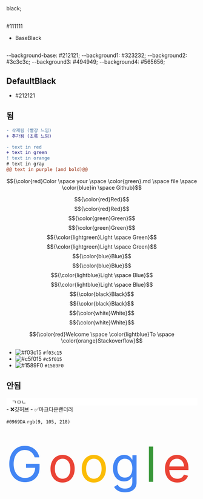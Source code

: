 
##
black;

##
#111111
- BaseBlack


##
--background-base: #212121;
--background1: #323232;
--background2: #3c3c3c;
--background3: #494949;
--background4: #565656;


## DefaultBlack
- #212121


## 됨
```diff
- 삭제됨 (빨강 느낌)
+ 추가됨 (초록 느낌)
```
```diff
- text in red
+ text in green
! text in orange
# text in gray
@@ text in purple (and bold)@@
```

$${\color{red}Color \space your \space \color{green}.md \space file \space \color{blue}in \space Github}$$


$${\color{red}Red}$$	$${\color{red}Red}$$
$${\color{green}Green}$$	$${\color{green}Green}$$
$${\color{lightgreen}Light \space Green}$$	$${\color{lightgreen}Light \space Green}$$
$${\color{blue}Blue}$$	$${\color{blue}Blue}$$
$${\color{lightblue}Light \space Blue}$$	$${\color{lightblue}Light \space Blue}$$
$${\color{black}Black}$$	$${\color{black}Black}$$
$${\color{white}White}$$	$${\color{white}White}$$

$${\color{red}Welcome \space \color{lightblue}To \space \color{orange}Stackoverflow}$$



- ![#f03c15](https://placehold.co/15x15/f03c15/f03c15.png) `#f03c15`
- ![#c5f015](https://placehold.co/15x15/c5f015/c5f015.png) `#c5f015`
- ![#1589F0](https://placehold.co/15x15/1589F0/1589F0.png) `#1589F0`



## 안됨
<div style="background-color:white;">
 <font color="#212121">　ㄱㅁㄴ</font>
</div>
- ❌깃허브
- ✅마크다운랜더러


`#0969DA`
`rgb(9, 105, 218)`


<svg xmlns="http://www.w3.org/2000/svg" viewBox="0 0 55 20" fill="none">
    <text x="0" y="15" fill="#4285f4">G</text>
    <text x="12" y="15" fill="#ea4335">o</text>
    <text x="21" y="15" fill="#fbbc05">o</text>
    <text x="30" y="15" fill="#4285f4">g</text>
    <text x="40" y="15" fill="#389738">l</text>
    <text x="45" y="15" fill="#ea4335">e</text>
</svg>

